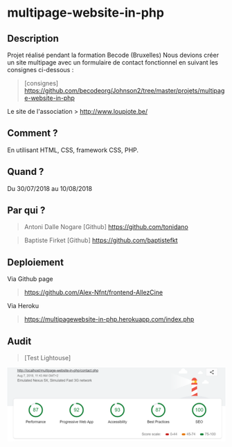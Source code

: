 # multipage-website-in-php

## Description
Projet réalisé pendant la formation Becode (Bruxelles)
Nous devions créer un site multipage avec un formulaire de contact fonctionnel en suivant les consignes ci-dessous :

> [consignes] https://github.com/becodeorg/Johnson2/tree/master/projets/multipage-website-in-php

Le site de l'association > http://www.loupiote.be/

## Comment ?

En utilisant HTML, CSS, framework CSS, PHP.

## Quand ?

Du 30/07/2018 au 10/08/2018

## Par qui ?

>Antoni Dalle Nogare
[Github] https://github.com/tonidano

>Baptiste Firket
[Github] https://github.com/baptistefkt

## Deploiement

Via Github page

> https://github.com/Alex-Nfnt/frontend-AllezCine

Via Heroku

> https://multipagewebsite-in-php.herokuapp.com/index.php

## Audit

>[Test Lightouse]
<img src="/assets/images/testlighthouse.png" alt=""/>
